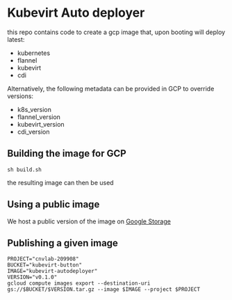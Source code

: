 # Kubevirt Auto deployer

this repo contains code to create a gcp image that, upon booting will deploy latest:

- kubernetes
- flannel
- kubevirt
- cdi

Alternatively, the following metadata can be provided in GCP to override versions:

- k8s_version
- flannel_version
- kubevirt_version
- cdi_version


## Building the image for GCP

```
sh build.sh
```

the resulting image can then be used

## Using a public image

We host a public version of the image on [Google Storage](https://console.cloud.google.com/storage/browser/kubevirt-button)

## Publishing a given image

```
PROJECT="cnvlab-209908"
BUCKET="kubevirt-button"
IMAGE="kubevirt-autodeployer"
VERSION="v0.1.0"
gcloud compute images export --destination-uri gs://$BUCKET/$VERSION.tar.gz --image $IMAGE --project $PROJECT
```
